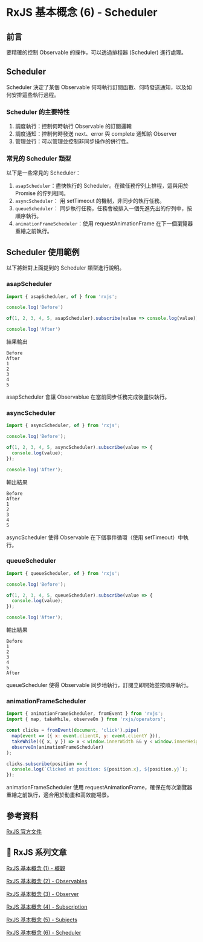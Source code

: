 # RxJS 基本概念 (6) - Scheduler

## 前言
要精確的控制 Observable 的操作，可以透過排程器 (Scheduler) 進行處理。

## Scheduler
Scheduler 決定了某個 Observable 何時執行訂閱函數、何時發送通知，以及如何安排這些執行過程。

### Scheduler 的主要特性
1. 調度執行：控制何時執行 Observable 的訂閱邏輯
2. 調度通知：控制何時發送 next、error 與 complete 通知給 Observer
3. 管理並行：可以管理並控制非同步操作的併行性。

### 常見的 Scheduler 類型
以下是一些常見的 Scheduler：
1. `asapScheduler`：盡快執行的 Scheduler。在微任務佇列上排程，這與用於 Promise 的佇列相同。
2. `asyncScheduler`： 用 setTimeout 的機制，非同步的執行任務。
3. `queueScheduler`： 同步執行任務，任務會被排入一個先進先出的佇列中，按順序執行。
4. `animationFrameScheduler`：使用 requestAnimationFrame 在下一個瀏覽器重繪之前執行。

## Scheduler 使用範例
以下將針對上面提到的 Scheduler 類型進行說明。

### asapScheduler
```js
import { asapScheduler, of } from 'rxjs';

console.log('Before')

of(1, 2, 3, 4, 5, asapScheduler).subscribe(value => console.log(value));

console.log('After')

```

結果輸出

```
Before
After
1
2
3
4
5
```

asapScheduler 會讓 Observablue 在當前同步任務完成後盡快執行。


### asyncScheduler
```js
import { asyncScheduler, of } from 'rxjs';

console.log('Before');

of(1, 2, 3, 4, 5, asyncScheduler).subscribe(value => {
  console.log(value);
});

console.log('After');
```
輸出結果
```
Before
After
1
2
3
4
5
```
asyncScheduler 使得 Observable 在下個事件循環（使用 setTimeout）中執行。

### queueScheduler
```js
import { queueScheduler, of } from 'rxjs';

console.log('Before');

of(1, 2, 3, 4, 5, queueScheduler).subscribe(value => {
  console.log(value);
});

console.log('After');
```

輸出結果
```
Before
1
2
3
4
5
After
```

queueScheduler 使得 Observable 同步地執行，訂閱立即開始並按順序執行。

### animationFrameScheduler
```js
import { animationFrameScheduler, fromEvent } from 'rxjs';
import { map, takeWhile, observeOn } from 'rxjs/operators';

const clicks = fromEvent(document, 'click').pipe(
  map(event => ({ x: event.clientX, y: event.clientY })),
  takeWhile(({ x, y }) => x < window.innerWidth && y < window.innerHeight),
  observeOn(animationFrameScheduler)
);

clicks.subscribe(position => {
  console.log(`Clicked at position: ${position.x}, ${position.y}`);
});
```

animationFrameScheduler 使用 requestAnimationFrame，確保在每次瀏覽器重繪之前執行，適合用於動畫和高效能場景。

## 參考資料
[RxJS 官方文件](https://rxjs.dev/guide/overview)

## 🚀 RxJS 系列文章
[RxJS 基本概念 (1) - 概觀](https://bingfenghung.github.io/blog/articles/RxJS%3C_%3E%3ERxJS%20%E5%9F%BA%E6%9C%AC%E6%A6%82%E5%BF%B5%20(1))

[RxJS 基本概念 (2) - Observables](https://bingfenghung.github.io/blog/articles/RxJS%3C_%3E%3ERxJS%20%E5%9F%BA%E6%9C%AC%E6%A6%82%E5%BF%B5%20(2))

[RxJS 基本概念 (3) - Observer](https://bingfenghung.github.io/blog/articles/RxJS%3C_%3E%3ERxJS%20%E5%9F%BA%E6%9C%AC%E6%A6%82%E5%BF%B5%20(3))

[RxJS 基本概念 (4) - Subscription](https://bingfenghung.github.io/blog/articles/RxJS%3C_%3E%3ERxJS%20%E5%9F%BA%E6%9C%AC%E6%A6%82%E5%BF%B5%20(4))

[RxJS 基本概念 (5) - Subjects](https://bingfenghung.github.io/blog/articles/RxJS%3C_%3E%3ERxJS%20%E5%9F%BA%E6%9C%AC%E6%A6%82%E5%BF%B5%20(5))

[RxJS 基本概念 (6) - Scheduler](https://bingfenghung.github.io/blog/articles/RxJS%3C_%3E%3ERxJS%20%E5%9F%BA%E6%9C%AC%E6%A6%82%E5%BF%B5%20(6))

